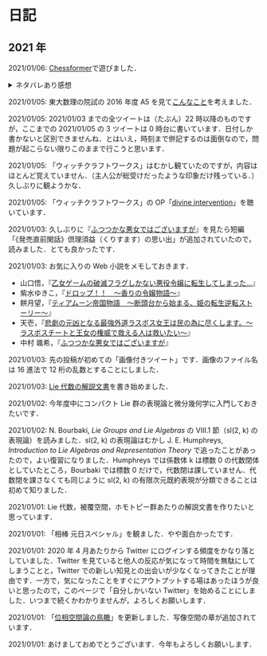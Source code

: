 # 日記

## 2021 年

2021/01/06: [Chessformer](https://rob1221.itch.io/chessformer)で遊びました．

<details>
  <summary>
    ネタバレあり感想
  </summary>

  * 11 まではスムーズに解けた．12 で初めて詰まった．
  * 15 で不可能であることが証明できたと思ったが，プロモーションありだった．
  * 15 までは「1 つの駒が主役で，他は主役が進めるようにするための補助」という感じだったが，16 からは状況に応じて適切な駒を使って進めていく必要があるなと感じた．
  * 22, 23 は複雑な見た目だったが，できることが限られているので割とすぐに解けた．
  * 24 は難しかった．解法：明らかに相手のキングを取れるのはキングのみ．キングを 左の部屋 → 右の部屋 → 右端の通路 と運びたい．まず，他の駒を踏み台にしてビショップ 2 つとナイト 1 つを上に運び，鍵から見て右下からナイトで鍵を取る．次に，他の駒を踏み台にしてキングを右の部屋に運ぶ．キングを右の部屋から右端の通路に運ぶためには，右の部屋にあるルーク以外の駒をすべて右の部屋に運ぶ必要がある．そのために，最初と同じくビショップ 2 つとナイト 1 つを上に運び，それらを右の部屋に運ぶ．残ったナイト 1 つは，壁をすり抜けて右の部屋に移せる．（ビショップを残してしまうとうまくいかない．）これで，ルーク以外が右の部屋に移った．あとは，同じように他の駒を踏み台にしてキングを右端の通路に運べばよい．
</details>

2021/01/05: 東大数理の院試の 2016 年度 A5 を見て[こんなこと](./diary-imgs/e250a86c2c61.png)を考えました．

2021/01/05: 2021/01/03 までの全ツイートは（たぶん）22 時以降のものですが，ここまでの 2021/01/05 の 3 ツイートは 0 時台に書いています．日付しか書かないと区別できませんね．とはいえ，時刻まで併記するのは面倒なので，問題が起こらない限りこのままで行こうと思います．

2021/01/05: 「ウィッチクラフトワークス」はむかし観ていたのですが，内容はほとんど覚えていません．（主人公が総受けだったような印象だけ残っている．）久しぶりに観ようかな．

2021/01/05: 「ウィッチクラフトワークス」の OP「[divine intervention](dhttps://www.youtube.com/watch?v=RLZez82cp4w)」を聴いています．

2021/01/03: 久しぶりに『[ふつつかな悪女ではございますが](https://ncode.syosetu.com/n6464gi/)』を見たら短編「《発売直前閑話》倶理須益（くりすます）の思い出」が追加されていたので，読みました．とても良かったです．

2021/01/03: お気に入りの Web 小説をメモしておきます．

* 山口悟，『[乙女ゲームの破滅フラグしかない悪役令嬢に転生してしまった…](https://ncode.syosetu.com/n5040ce/)』
* 紫水ゆきこ，『[ドロップ！！　～香りの令嬢物語～](https://ncode.syosetu.com/n7983cw/)』
* 餅月望，『[ティアムーン帝国物語　～断頭台から始まる、姫の転生逆転ストーリー～](https://ncode.syosetu.com/n8920ex/)』
* 天壱，『[悲劇の元凶となる最強外道ラスボス女王は民の為に尽くします。〜ラスボスチートと王女の権威で救える人は救いたい〜](https://ncode.syosetu.com/n0692es/)』
* 中村 颯希，『[ふつつかな悪女ではございますが](https://ncode.syosetu.com/n6464gi/)』

2021/01/03: 先の投稿が初めての「画像付きツイート」です．画像のファイル名は 16 進法で 12 桁の乱数とすることにしました．

2021/01/03: [Lie 代数の解説文書](./diary-imgs/3f2d879f7c4e.png)を書き始めました．

2021/01/02: 今年度中にコンパクト Lie 群の表現論と微分幾何学に入門しておきたいです．

2021/01/02: N. Bourbaki, *Lie Groups and Lie Algebras* の VIII.1 節（sl(2, k) の表現論）を読みました．sl(2, k) の表現論はむかし J. E. Humphreys, *Introduction to Lie Algebras and Representation Theory* で追ったことがあったので，よい復習になりました．Humphreys では係数体 k は標数 0 の代数閉体としていたところ，Bourbaki では標数 0 だけで，代数閉は課していません．代数閉を課さなくても同じように sl(2, k) の有限次元既約表現が分類できることは初めて知りました．

2021/01/01: Lie 代数，被覆空間，ホモトピー群あたりの解説文書を作りたいと思っています．

2021/01/01: 「相棒 元日スペシャル」を観ました．やや面白かったです．

2021/01/01: 2020 年 4 月あたりから Twitter にログインする頻度をかなり落としていました．Twitter を見ていると他人の反応が気になって時間を無駄にしてしまうことと，Twitter での新しい知見との出会いが少なくなってきたことが理由です．一方で，気になったことをすぐにアウトプットする場はあったほうが良いと思ったので，このページで「自分しかいない Twitter」を始めることにしました．いつまで続くかわかりませんが，よろしくお願いします．

2021/01/01: 「[位相空間論の鳥瞰](./docs/genetopo.md)」を更新しました．写像空間の章が追加されています．

2021/01/01: あけましておめでとうございます．今年もよろしくお願いします．
